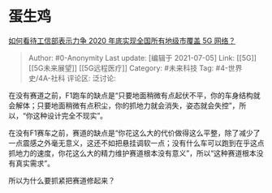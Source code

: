# 蛋生鸡
[如何看待工信部表示力争 2020 年底实现全国所有地级市覆盖 5G 网络？](https://www.zhihu.com/question/362511397/answer/947849741)

> Author: #0-Anonymity
> Last update: [编辑于 2021-07-05]
> Link: [[5G]] [[5G未来展望]] [[5G远程医疗]]
> Category: #未来科技
> Tag: #4-世界史/4A-社科
> 评论区:
> 泛讨论:

在没有赛道之前，F1跑车的缺点是“只要地面稍微有点起伏不平，你的车身结构就会解体；只要地面稍微有点积尘，你的抓地力就会消失，姿态就会失控”，所以，“你这种设计完全不现实”。

在没有F1赛车之前，赛道的缺点是“你花这么大的代价做得这么平整，除了减少了一点震感之外毫无意义，这还不如把悬挂调软一点；没有什么车可以跑到在乎这点抓地力的速度，你花这么大的精力维护赛道根本没有意义”，所以“这种赛道根本没有真实需求”。

所以为什么要抓紧把赛道修起来？
